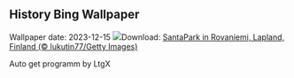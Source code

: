 ## History Bing Wallpaper
Wallpaper date: 2023-12-15
![](https://www.bing.com/th?id=OHR.SantaPark_EN-IN0838447771_UHD.jpg&w=1000)Download: [SantaPark in Rovaniemi, Lapland, Finland (© lukutin77/Getty Images)](https://www.bing.com/th?id=OHR.SantaPark_EN-IN0838447771_UHD.jpg)

Auto get programm by LtgX
